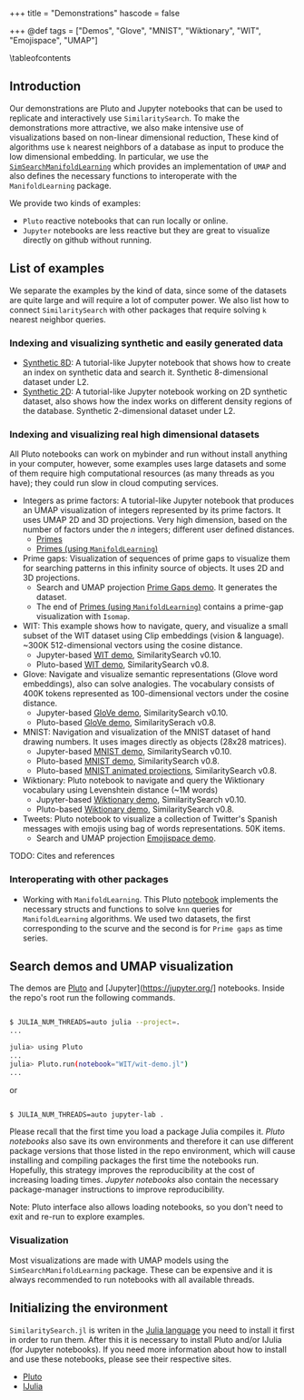 +++
title = "Demonstrations"
hascode = false

+++
@def tags = ["Demos", "Glove", "MNIST", "Wiktionary", "WIT", "Emojispace", "UMAP"]

\tableofcontents

## Introduction

Our demonstrations are Pluto and Jupyter notebooks that can be used to replicate and interactively use `SimilaritySearch`.
To make the demonstrations more attractive, we also make intensive use of visualizations based on non-linear dimensional reduction,
These kind of algorithms use `k` nearest neighbors of a database as input to produce the low dimensional embedding.
In particular, we use the [`SimSearchManifoldLearning`](https://github.com/sadit/SimSearchManifoldLearning.jl) which 
provides an implementation of `UMAP` and also defines the necessary functions to interoperate with the `ManifoldLearning` package.

We provide two kinds of examples:
- `Pluto` reactive notebooks that can run locally or online.
- `Jupyter` notebooks are less reactive but they are great to visualize directly on github without running.


## List of examples
We separate the examples by the kind of data, since some of the datasets are quite large and will require a lot of computer power. We also list how to connect `SimilaritySearch` with other packages that require solving `k` nearest neighbor queries.

### Indexing and visualizing synthetic and easily generated data 

- [Synthetic 8D](https://github.com/sadit/SimilaritySearchDemos/blob/main/synthetic/random-dataset.ipynb): A tutorial-like Jupyter notebook that shows how to create an index on synthetic data and search it. Synthetic 8-dimensional dataset under L2.
- [Synthetic 2D](https://github.com/sadit/SimilaritySearchDemos/blob/main/synthetic/2d.ipynb): A tutorial-like Jupyter notebook working on 2D synthetic dataset, also shows how the index works on different density regions of the database. Synthetic 2-dimensional dataset under L2.

### Indexing and visualizing real high dimensional datasets

All Pluto notebooks can work on mybinder and run without install anything in your computer, however, some examples uses large datasets and some of them require high computational resources (as many threads as you have); they could run slow in cloud computing services.

- Integers as prime factors: A tutorial-like Jupyter notebook that produces an UMAP visualization of integers represented by its prime factors. It uses UMAP 2D and 3D projections. Very high dimension, based on the number of factors under the $n$ integers; different user defined distances.
    - [Primes](https://github.com/sadit/SimilaritySearchDemos/blob/main/primes/primes-umap.ipynb)
    - [Primes (using `ManifoldLearning`)](https://github.com/sadit/SimilaritySearchDemos/blob/main/primes/primes-manifoldlearning.ipynb)
- Prime gaps: Visualization of sequences of prime gaps to visualize them for searching patterns in this infinity source of objects. It uses 2D and 3D projections.
    - Search and UMAP projection [Prime Gaps demo](/demos-pluto/primegaps-demo.jl/). It generates the dataset.
    - The end of [Primes (using `ManifoldLearning`)](https://github.com/sadit/SimilaritySearchDemos/blob/main/primes/primes-manifoldlearning.ipynb) contains a prime-gap visualization with `Isomap`.
- WIT: This example shows how to navigate, query, and visualize a small subset of the WIT dataset using Clip embeddings (vision \& language). ~300K 512-dimensional vectors using the cosine distance.
    - Jupyter-based [WIT demo](https://github.com/sadit/SimilaritySearchDemos/blob/main/WIT/WIT.ipynb), SimilaritySearch v0.10.
    - Pluto-based [WIT demo](/demos-pluto/wit-demo.jl/), SimilaritySearch v0.8.
- Glove: Navigate and visualize semantic representations (Glove word embeddings), also can solve analogies. The vocabulary consists of 400K tokens represented as 100-dimensional vectors under the cosine distance.
    - Jupyter-based [GloVe demo](https://github.com/sadit/SimilaritySearchDemos/blob/main/Glove/Glove.ipynb), SimilaritySearch v0.10.
    - Pluto-based [GloVe demo](/demos-pluto/glove-demo.jl/), SimilaritySerach v0.8.
- MNIST: Navigation and visualization of the MNIST dataset of hand drawing numbers. It uses images directly as objects (28x28 matrices).
    - Jupyter-based [MNIST demo](https://github.com/sadit/SimilaritySearchDemos/blob/main/MNIST/MNIST.ipynb), SimilaritySearch v0.10.
    - Pluto-based [MNIST demo](/demos-pluto/mnist-demo.jl/), SimilaritySearch v0.8.
    - Pluto-based [MNIST animated projections](/demos-pluto/mnist-demo-iterated.jl/), SimilaritySearch v0.8.
- Wiktionary: Pluto notebook to navigate and query the Wiktionary vocabulary using Levenshtein distance  (~1M words)
    - Jupyter-based [Wiktionary demo](https://github.com/sadit/SimilaritySearchDemos/blob/main/wiktionary/Wiktionary.ipynb), SimilaritySearch v0.10.
    - Pluto-based [Wiktionary demo](/demos-pluto/wiktionary-demo.jl/), SimilaritySearch v0.8.
- Tweets: Pluto notebook to visualize a collection of Twitter's Spanish messages with emojis using bag of words representations. 50K items.
    - Search and UMAP projection [Emojispace demo](/demos-pluto/emojispace-demo.jl/).


TODO: Cites and references
### Interoperating with other packages
- Working with `ManifoldLearning`. This Pluto [notebook](/demos-pluto/primegaps-manifoldlearning.jl/) implements the necessary structs and functions to solve `knn` queries for `ManifoldLearning` algorithms. We used two datasets, the first corresponding to the scurve and the second is for `Prime gaps` as time series. 

## Search demos and UMAP visualization
The demos are [Pluto](https://github.com/fonsp/Pluto.jl) and [Jupyter](https://jupyter.org/] notebooks. Inside the repo's root run the following commands.

```bash

$ JULIA_NUM_THREADS=auto julia --project=.
...

julia> using Pluto
...
julia> Pluto.run(notebook="WIT/wit-demo.jl")
...
```

or 
```bash

$ JULIA_NUM_THREADS=auto jupyter-lab .
```
Please recall that the first time you load a package Julia compiles it. _Pluto notebooks_ also save its own environments and therefore it can use different package versions that those listed in the repo environment, which will cause installing and compiling packages the first time the notebooks run. Hopefully, this strategy improves the reproducibility at the cost of increasing loading times. _Jupyter notebooks_ also contain the necessary package-manager instructions to improve reproducibility. 

Note: Pluto interface also allows loading notebooks, so you don't need to exit and re-run to explore examples.


### Visualization

Most visualizations are made with UMAP models using the `SimSearchManifoldLearning` package. These can be expensive and it is always recommended to run notebooks with all available threads.

## Initializing the environment
`SimilaritySearch.jl` is writen in the [Julia language](https://julialang.org/) you need to install it first in order to run them. After this it is necessary to install Pluto and/or IJulia (for Jupyter notebooks). If you need more information about how to install and use these notebooks, please see their respective sites.

- [Pluto](https://github.com/fonsp/Pluto.jl)
- [IJulia](https://github.com/JuliaLang/IJulia.jl)


